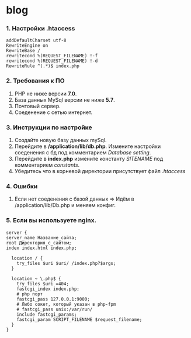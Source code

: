 # blog

### 1. Настройки .htaccess
```
addDefaultCharset utf-8
RewriteEngine on
RewriteBase /
rewritecond %(REQUEST_FILENAME) !-f
rewritecond %(REQUEST_FILENAME) !-d
RewriteRule ^(.*)$ index.php
```
### 2. Требования к ПО
  1. PHP не ниже версии **7.0**.
  1. База данных MySql версии не ниже **5.7**.
  1. Почтовый сервер.
  1. Соеденение с сетью интернет.

### 3. Инструкции по настройке
  1. Создайте новую базу данных mySql.
  2. Перейдите в **/application/lib/db.php**. Измените настройки соеденения с бд под комментарием *Database setting*.
  3. Перейдите в **index.php** измените константу *SITENAME* под комментарием *constants*.
  4. Убедитесь что в корневой директории присутствует файл *.htaccess*

### 4. Ошибки
  1. Если нет соеденения с базой данных => Идём в /application/lib/Db.php и меняем конфиг.

### 5. Если вы используете nginx.
```
server {
server_name Название_сайта;
root Директория_с_сайтом;
index index.html index.php;

  location / {
    try_files $uri $uri/ /index.php?$args;
  }

  location ~ \.php$ {
    try_files $uri =404;
    fastcgi_index index.php;
    # php порт
    fastcgi_pass 127.0.0.1:9000;
    # Либо сокет, который указан в php-fpm
    # fastcgi_pass unix:/var/run/
    include fastcgi_params;
    fastcgi_param SCRIPT_FILENAME $request_filename;
  }
}
```
